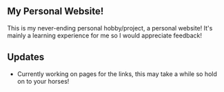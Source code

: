 <p><b><h2>My Personal Website!</h2></b></p>
<body>
	This is my never-ending personal hobby/project, a personal website! It's mainly a learning experience for me so I would appreciate feedback!
</body>
<p><b><h2>Updates</h2></b></p>
<body>
	<ul>
		<li>
			<p>Currently working on pages for the links, this may take a while so hold on to your horses!
		</li>
	</ul>
</body>

